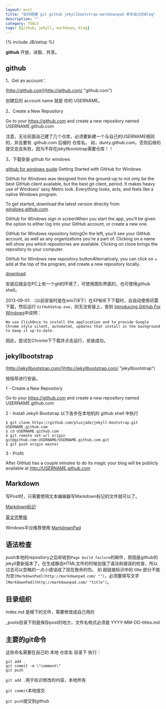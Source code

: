 ```yaml
---
layout: post
title: "如何搭建 git github jekyllbootstrap markdownpad 来写自己的Blog"
description: ""
category: TOOLS
tags: [github, jekyll, markdown, blog]
---
```

{% include JB/setup %}

**github** 开放、进取、共享。

## github ##
1、Get an account：

[http://github.com](http://github.com/ "github.com")

创建后的 account name 就是 你的 USERNAME。

2、Create a New Repository

Go to your https://github.com and create a new repository named USERNAME.github.com

注意，无论前面自己建了几个仓库，必须要新建一个与自己的USERNAME相同的，并且要有 .github.com 后缀的 仓库名。
如，dunty.github.com，否则后继的提交总会失败，因为不存在jekyllbootstrap需要仓库！！

3、下载安装 github for windows

[github for windows guide](https://help.github.com/articles/getting-started-with-github-for-windows "windows")
Getting Started with GitHub for Windows

GitHub for Windows was designed from the ground-up to not only be the best GitHub client available, but the best git client, period. It makes heavy use of Windows' sexy Metro look. Everything looks, acts, and feels like a native Windows program.

To get started, download the latest version directly from [windows.github.com](http://windwos.github.com/ "title").

GitHub for Windows sign in screenWhen you start the app, you'll be given the option to either log into your GitHub account, or create a new one.

GitHub for Windows repository listingOn the left, you'll see your GitHub account, as well as any organizations you're a part of. Clicking on a name will show you which repositories are available. Clicking on clone brings the repository to your computer.

GitHub for Windows new repository buttonAlternatively, you can click on + add at the top of the program, and create a new repository locally.

[download](http://github-windows.s3.amazonaws.com/GitHubSetup.exe "title")

安装后就会在PC上有一个git的环境了，可使用图形界面的，也可使用github shell。

2013-09-01: （以前安装时是在win7/8下）在XP和IE下下载时，会自动使用讯雷下载，然后运行 `GitHubSetup.exe`，则无法安装上，查到
[Introducing GitHub For Windows](http://haacked.com/archive/2012/05/21/introducing-github-for-windows.aspx#87324)中说明：

	We use ClickOnce to install the application and to provide Google Chrome style silent, automated, updates that install in the background to keep it up-to-date.

因此，尝试在Chrome下下载并点击运行，安装成功。


## jekyllbootstrap ##
[http://jekyllbootstrap.com/](http://jekyllbootstrap.com/ "jekyllbootstrap")

按指导进行安装。

1 - Create a New Repository

Go to your https://github.com and create a new repository named USERNAME.github.com

2 - Install Jekyll-Bootstrap 以下各步在本地机的 github shell 中执行

    $ git clone https://github.com/plusjade/jekyll-bootstrap.git USERNAME.github.com
    $ cd USERNAME.github.com
    $ git remote set-url origin git@github.com:USERNAME/USERNAME.github.com.git
    $ git push origin master
    

3 - Profit

After GitHub has a couple minutes to do its magic your blog will be publicly available at http://USERNAME.github.com 

## Markdown ##
写Post时，只需要使用文本编辑器写Markdown标记的文件就可以了。

[Markdown标记](http://qingbo.net/picky/502-markdown-syntax.html "Markdown标记")

[英文完整版](http://daringfireball.net/projects/markdown/syntax "英文完整版")

Windows平台推荐使用 [MarkdownPad](http://markdownpad.com/)


## 语法检查 ##
push本地的repository之后却收到`Page build failure`的邮件，原因是github的jekyll更新版本了，在生成静态HTML文件的时候加强了语法和错误的检查，所以过去可以忽略的一点小错误成了现在致命的伤。
如 超链接标识中的 title 部分不能为空`[MarkdownPad](http://markdownpad.com/ "")`，必须要填写文字`[MarkdownPad](http://markdownpad.com/ "title")`。

## 目录组织 ##

index.md 是根下的文件，需要修改成自己用的

\_posts目录下则是保存post的地方，文件名格式必须是 YYYY-MM-DD-titles.md

## 主要的git命令 ##
这些命名需要在自己的 本地 仓库名 目录下 执行：

    git add .
    git commit -m \"comment\"
    git push

`git add .`用于标识修改的内容，本地所有

`git commit`本地提交

`git push`提交到github

